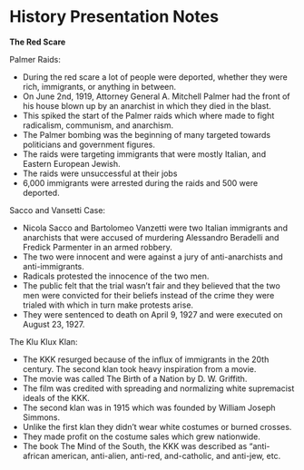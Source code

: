 # History Presentation Notes
**The Red Scare**

Palmer Raids:
* During the red scare a lot of people were deported, whether they were rich, immigrants, or anything in between.
* On June 2nd, 1919, Attorney General A. Mitchell Palmer had the front of his house blown up by an anarchist in which they died in the blast.
* This spiked the start of the Palmer raids which where made to fight radicalism, communism, and anarchism.
* The Palmer bombing was the beginning of many targeted towards politicians and government figures.
* The raids were targeting immigrants that were mostly Italian, and Eastern European Jewish.
* The raids were unsuccessful at their jobs
* 6,000 immigrants were arrested during the raids and 500 were deported.

Sacco and Vansetti Case:
* Nicola Sacco and Bartolomeo Vanzetti were two Italian immigrants and anarchists that were accused of murdering Alessandro Beradelli and Fredick Parmenter in an armed robbery.
* The two were innocent and were against a jury of anti-anarchists and anti-immigrants.
* Radicals protested the innocence of the two men.
* The public felt that the trial wasn’t fair and they believed that the two men were convicted for their beliefs instead of the crime they were trialed with which in turn make protests arise.
* They were sentenced to death on April 9, 1927 and were executed on August 23, 1927.

The Klu Klux Klan: 
* The KKK resurged because of the influx of immigrants in the 20th century. The second klan took heavy inspiration from a movie.
* The movie was called The Birth of a Nation by D. W. Griffith.
* The film was credited with spreading and normalizing white supremacist ideals of the KKK.
* The second klan was in 1915 which was founded by William Joseph Simmons.
* Unlike the first klan they didn’t wear white costumes or burned crosses.
* They made profit on the costume sales which grew nationwide.
* The book The Mind of the South, the KKK was described as “anti-african american, anti-alien, anti-red, and-catholic, and anti-jew, etc.